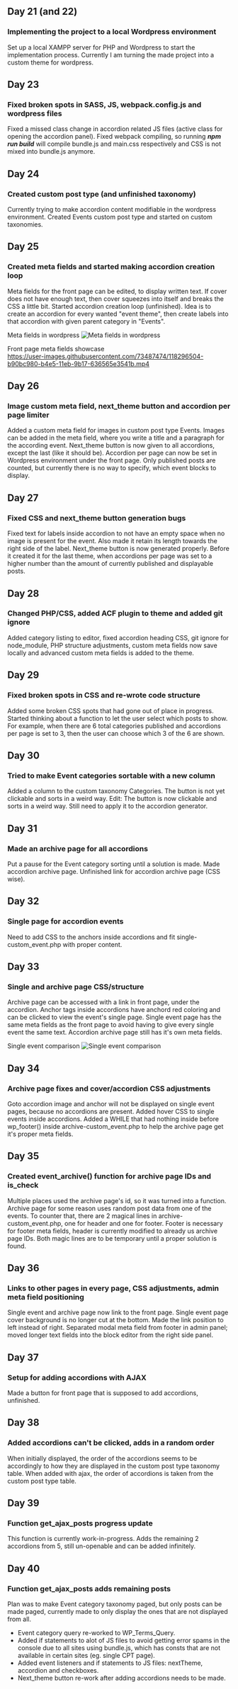 ## Day 21 (and 22)

### Implementing the project to a local Wordpress environment

Set up a local XAMPP server for PHP and Wordpress to start the implementation process. Currently I am turning the made project into a custom theme for wordpress.

## Day 23

### Fixed broken spots in SASS, JS, webpack.config.js and wordpress files

Fixed a missed class change in accordion related JS files (active class for opening the accordion panel). Fixed webpack compiling, so running ***npm run build*** will compile bundle.js and main.css respectively and CSS is not mixed into bundle.js anymore.

## Day 24

### Created custom post type (and unfinished taxonomy)

Currently trying to make accordion content modifiable in the wordpress environment. Created Events custom post type and started on custom taxonomies.

## Day 25

### Created meta fields and started making accordion creation loop

Meta fields for the front page can be edited, to display written text. If cover does not have enough text, then cover squeezes into itself and breaks the CSS a little bit.
Started accordion creation loop (unfinished). Idea is to create an accordion for every wanted "event theme", then create labels into that accordion with given parent category in "Events".

Meta fields in wordpress
![Meta fields in wordpress](https://i.imgur.com/ZFCLR9m.png)

Front page meta fields showcase  
https://user-images.githubusercontent.com/73487474/118296504-b90bc980-b4e5-11eb-9b17-636565e3541b.mp4

## Day 26

### Image custom meta field, next_theme button and accordion per page limiter

Added a custom meta field for images in custom post type Events. Images can be added in the meta field, where you write a title and a paragraph for the according event.
Next_theme button is now given to all accordions, except the last (like it should be).
Accordion per page can now be set in Wordpress environment under the front page. Only published posts are counted, but currently there is no way to specify, which event blocks to display.

## Day 27

### Fixed CSS and next_theme button generation bugs

Fixed text for labels inside accordion to not have an empty space when no image is present for the event. Also made it retain its length towards the right side of the label.
Next_theme button is now generated properly. Before it created it for the last theme, when accordions per page was set to a higher number than the amount of currently published and displayable posts.

## Day 28

### Changed PHP/CSS, added ACF plugin to theme and added git ignore

Added category listing to editor, fixed accordion heading CSS, git ignore for node_module, PHP structure adjustments, custom meta fields now save locally and advanced custom meta fields is added to the theme.

## Day 29

### Fixed broken spots in CSS and re-wrote code structure

Added some broken CSS spots that had gone out of place in progress. Started thinking about a function to let the user select which posts to show. For example, when there are 6 total categories published and accordions per page is set to 3, then the user can choose which 3 of the 6 are shown.

## Day 30

### Tried to make Event categories sortable with a new column

Added a column to the custom taxonomy Categories. The button is not yet clickable and sorts in a weird way.
Edit: The button is now clickable and sorts in a weird way. Still need to apply it to the accordion generator.

## Day 31

### Made an archive page for all accordions

Put a pause for the Event category sorting until a solution is made. Made accordion archive page. Unfinished link for accordion archive page (CSS wise).

## Day 32

### Single page for accordion events

Need to add CSS to the anchors inside accordions and fit single-custom_event.php with proper content.

## Day 33

### Single and archive page CSS/structure

Archive page can be accessed with a link in front page, under the accordion.
Anchor tags inside accordions have anchord red coloring and can be clicked to view the event's single page. Single event page has the same meta fields as the front page to avoid having to give every single event the same text. Accordion archive page still has it's own meta fields.

Single event comparison
![Single event comparison](https://i.imgur.com/wzn5uvH.png)

## Day 34

### Archive page fixes and cover/accordion CSS adjustments

Goto accordion image and anchor will not be displayed on single event pages, because no accordions are present. 
Added hover CSS to single events inside accordions.
Added a WHILE that had nothing inside before wp_footer() inside archive-custom_event.php to help the archive page get it's proper meta fields.

## Day 35

### Created event_archive() function for archive page IDs and is_check

Multiple places used the archive page's id, so it was turned into a function. Archive page for some reason uses random post data from one of the events. To counter that, there are 2 magical lines in archive-custom_event.php, one for header and one for footer. Footer is necessary for footer meta fields, header is currently modified to already us archive page IDs. Both magic lines are to be temporary until a proper solution is found.

## Day 36

### Links to other pages in every page, CSS adjustments, admin meta field positioning

Single event and archive page now link to the front page. Single event page cover background is no longer cut at the bottom. Made the link position to left instead of right. Separated modal meta field from footer in admin panel; moved longer text fields into the block editor from the right side panel.

## Day 37

### Setup for adding accordions with AJAX

Made a button for front page that is supposed to add accordions, unfinished.

## Day 38

### Added accordions can't be clicked, adds in a random order

When initially displayed, the order of the accordions seems to be accordingly to how they are displayed in the custom post type taxonomy table. When added with ajax, the order of accordions is taken from the custom post type table.

## Day 39

### Function get_ajax_posts progress update

This function is currently work-in-progress.
Adds the remaining 2 accordions from 5, still un-openable and can be added infinitely.

## Day 40

### Function get_ajax_posts adds remaining posts

Plan was to make Event category taxonomy paged, but only posts can be made paged, currently made to only display the ones that are not displayed from all.
* Event category query re-worked to WP_Terms_Query.
* Added if statements to alot of JS files to avoid getting error spams in the console due to all sites using bundle.js, which has consts that are not available in certain sites (eg. single CPT page).
* Added event listeners and if statements to JS files: nextTheme, accordion and checkboxes.
* Next_theme button re-work after adding accordions needs to be made.